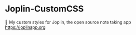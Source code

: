 # Joplin-CustomCSS
📝 My custom styles for Joplin, the open source note taking app https://joplinapp.org

